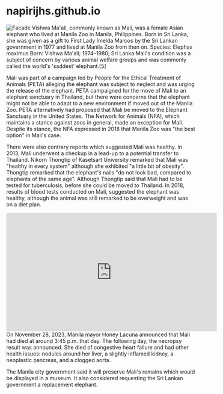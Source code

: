 # napirijhs.github.io
![Facade](https://globalnation.inquirer.net/files/2013/01/mali.jpg)
Vishwa Ma'ali, commonly known as Mali, was a female Asian elephant who lived at Manila Zoo in Manila, Philippines. 
Born in Sri Lanka, she was given as a gift to First Lady Imelda Marcos by the Sri Lankan government in 1977 and lived at Manila Zoo from then on.
Species: Elephas maximus
Born: Vishwa Ma'ali; 1974–1980; Sri Lanka
Mali's condition was a subject of concern by various animal welfare groups and was commonly called the world's 'saddest' elephant.[5]

Mali was part of a campaign led by People for the Ethical Treatment of Animals (PETA) alleging the elephant was subject to neglect and was urging the release of the elephant. PETA campaigned for the move of Mali to an elephant sanctuary in Thailand, but there were concerns that the elephant might not be able to adapt to a new environment if moved out of the Manila Zoo. PETA alternatively had proposed that Mali be moved to the Elephant Sanctuary in the United States. The Network for Animals (NFA), which maintains a stance against zoos in general, made an exception for Mali. Despite its stance, the NFA expressed in 2018 that Manila Zoo was "the best option" in Mali's case.

There were also contrary reports which suggested Mali was healthy. In 2013, Mali underwent a checkup in a lead-up to a potential transfer to Thailand. Nikorn Thongtip of Kasetsart University remarked that Mali was "healthy in every system" although she exhibited "a little bit of obesity". Thongtip remarked that the elephant's nails "do not look bad, compared to elephants of the same age". Although Thongtip said that Mali had to be tested for tuberculosis, before she could be moved to Thailand. In 2018, results of blood tests conducted on Mali, suggested the elephant was healthy, although the animal was still remarked to be overweight and was on a diet plan. 

<iframe width="560" height="315" src="https://www.youtube.com/embed/R_-f6tXGY3s?si=w6nKWM4mcmmHsleZ" title="YouTube video player" frameborder="0" allow="accelerometer; autoplay; clipboard-write; encrypted-media; gyroscope; picture-in-picture; web-share" allowfullscreen></iframe> 
On November 28, 2023, Manila mayor Honey Lacuna announced that Mali had died at around 3:45 p.m. that day. The following day, the necropsy result was announced. She died of congestive heart failure and had other health issues: nodules around her liver, a slightly inflamed kidney, a neoplastic pancreas, and a clogged aorta.

The Manila city government said it will preserve Mali's remains which would be displayed in a museum. It also considered requesting the Sri Lankan government a replacement elephant.
